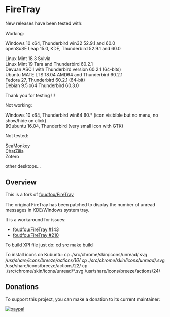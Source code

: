 FireTray
=======

New releases have been tested with:  

Working:

Windows 10 x64, Thunderbird win32 52.9.1 and 60.0  
openSuSE Leap 15.0, KDE, Thunderbird 52.9.1 and 60.0  

Linux Mint 18.3 Sylvia  
Linux Mint 19 Tara and Thunderbird 60.2.1  
Devuan ASCII with Thunderbird version 60.2.1 (64-bits)  
Ubuntu MATE LTS 18.04 AMD64 and Thunderbird 60.2.1  
Fedora 27, Thunderbird 60.2.1 (64-bit)  
Debian 9.5 x64 Thunderbird 60.3.0  

Thank you for testing !!!  

Not working:  

Windows 10 x64, Thunderbird win64 60.* (icon visibible but no menu, no show/hide on click)  
(K)ubuntu 16.04, Thunderbird (very small icon with GTK)  



Not tested:  

SeaMonkey  
ChatZilla  
Zotero  

other desktops...  



Overview
--------

This is a fork of [foudfou/FireTray](https://github.com/foudfou/FireTray)

The original FireTray has been patched to display the number of unread messages in KDE/Windows system tray.

It is a workaround for issues:
* [foudfou/FireTray #143](https://github.com/foudfou/FireTray/issues/143)
* [foudfou/FireTray #210](https://github.com/foudfou/FireTray/issues/210)

To build XPI file just do:
	cd src
	make build

To install icons on Kubuntu:
	cp ./src/chrome/skin/icons/unread/*.svg /usr/share/icons/breeze/actions/16/
	cp ./src/chrome/skin/icons/unread/*.svg /usr/share/icons/breeze/actions/22/
	cp ./src/chrome/skin/icons/unread/*.svg /usr/share/icons/breeze/actions/24/

## Donations
To support this project, you can make a donation to its current maintainer:  

[![paypal](https://github.com/Ximi1970/Donate/blob/master/paypal_btn_donateCC_LG_1.gif)](https://paypal.me/Ximi1970)
